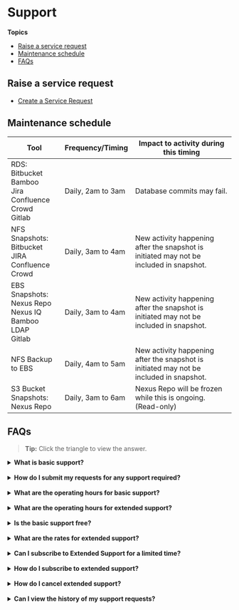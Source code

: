 # Support

**Topics**
- [Raise a service request](#raise-a-service-request)
- [Maintenance schedule](#maintenance-schedule)
- [FAQs](#faqs)



## Raise a service request

- [Create a Service Request](https://jira.ship.gov.sg/servicedesk/customer/portal/11)

## Maintenance schedule


| Tool | Frequency/Timing | Impact to activity during this timing |
| --- | --- | --- |
| RDS: </br>Bitbucket</br>Bamboo</br>Jira</br>Confluence</br>Crowd </br>Gitlab | Daily, 2am to 3am |Database commits may fail. |
| NFS Snapshots: </br>Bitbucket </br>JIRA </br>Confluence </br>Crowd | Daily, 3am to 4am |New activity happening after the snapshot is initiated may not be included in snapshot. |
| EBS Snapshots:</br> Nexus Repo </br>Nexus IQ </br>Bamboo </br>LDAP </br>Gitlab | Daily, 3am to 4am | New activity happening after the snapshot is initiated may not be included in snapshot. |
| NFS Backup to EBS | Daily, 4am to 5am | New activity happening after the snapshot is initiated may not be included in snapshot. |
| S3 Bucket Snapshots: </br> Nexus Repo | Daily, 3am to 6am | Nexus Repo will be frozen while this is ongoing. (Read-only) |

## FAQs

>**Tip:** Click the triangle to view the answer.

<details>
  <summary><b> What is basic support?</b></summary><br>
Basic support is the support provided by SHIP-HATS team as per on the service agreement.
</details>
<br>
<details>
  <summary><b> How do I submit my requests for any support required? </b></summary><br>

Send an email to enquiries_enp@ship.gov.sg or submit a ticket on the [SHIP service desk (SSD) portal](https://jira.ship.gov.sg/servicedesk/customer/portal/11)</a>.

</details>
<br>
<details>
  <summary><b>What are the operating hours for basic support? </b></summary><br>
SHIP-HATS basic support to all users is offered from Monday to Friday, 9.00 AM to 5.30 PM.
Agencies can subscribe to the extended support hours as an add-on if required.
</details>
<br>
<details>
  <summary><b>What are the operating hours for extended support? </b></summary><br>
SHIP-HATS extended support is offered from Monday to Friday, 9.00 AM to 10.00 PM.
</details>
<br>
<details>
  <summary><b>Is the basic support free? </b></summary><br>
Yes, it is free with any subscription tier.
</details>
<br>
<details>
  <summary><b>What are the rates for extended support? </b></summary><br>
Extended support is charged at 50% of the total subscription based on the standard price.
  </details>
<br>
<details>
  <summary><b>Can I subscribe to Extended Support for a limited time? </b></summary><br>
Yes. A one-month advance notice is required. There is no pro-rated price and is computed as a full-month's rate. Hence, to maximise it is recommended to start on the 1st of any month.
</details>
<br>
<details>
  <summary><b>How do I subscribe to extended support? </b></summary><br>
Email enquiries_enp@tech.gov.sg to subscribe to extended support.
</details>
<br>
<details>
  <summary><b>How do I cancel extended support? </b></summary><br>
Email enquiries_enp@tech.gov.sg to cancel extended support.
</details>
<br>
<details>
  <summary><b>Can I view the history of my support requests? </b></summary><br>
Users can refer to their requests on the <a href="https://jira.ship.gov.sg/servicedesk/customer/portal/11">SSD portal</a>.
</details>
